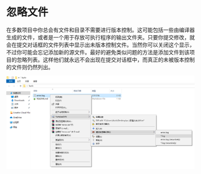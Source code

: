 # 忽略文件

在多数项目中你总会有文件和目录不需要进行版本控制。这可能包括一些由编译器生成的文件，或者是一个用于存放可执行程序的输出文件夹。只要你提交修改，就会在提交对话框的文件列表中显示出未版本控制文件。当然你可以关闭这个显示，不过你可能会忘记添加新的源文件。最好的避免类似问题的方法是添加文件到该项目的忽略列表。这样他们就永远不会出现在提交对话框中，而真正的未被版本控制的文件则仍然列出。

![忽略文件](./忽略文件.png)